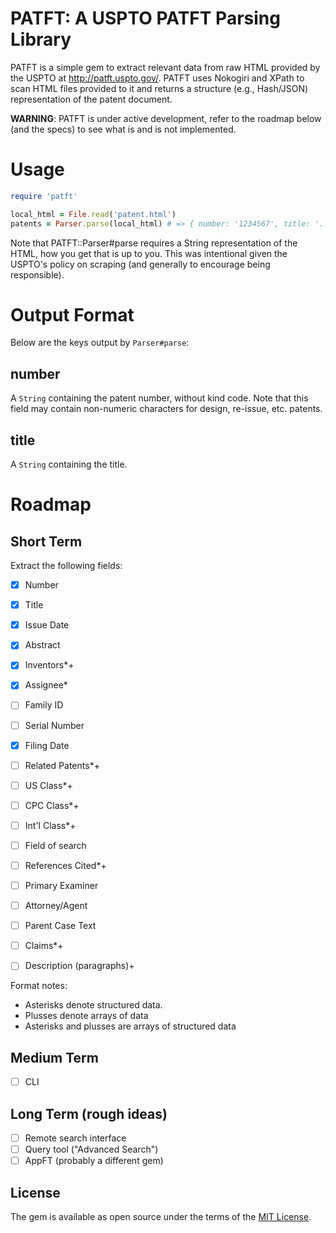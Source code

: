 # PATFT: A USPTO PATFT Parsing Library

PATFT is a simple gem to extract relevant data from raw HTML provided by the
USPTO at http://patft.uspto.gov/. PATFT uses Nokogiri and XPath to scan HTML
files provided to it and returns a structure (e.g., Hash/JSON) representation
of the patent document.

**WARNING**: PATFT is under active development, refer to the roadmap below (and
the specs) to see what is and is not implemented.

# Usage

``` ruby
require 'patft'

local_html = File.read('patent.html')
patents = Parser.parse(local_html) # => { number: '1234567', title: '...', ... }
```

Note that PATFT::Parser#parse requires a String representation of the HTML, how
you get that is up to you. This was intentional given the USPTO's policy on
scraping (and generally to encourage being responsible).

# Output Format
Below are the keys output by `Parser#parse`:

## number
A `String` containing the patent number, without kind code. Note that this field
 may contain non-numeric characters for design, re-issue, etc. patents.

## title
A `String` containing the title.

# Roadmap

## Short Term

Extract the following fields:

- [x] Number
- [x] Title
- [x] Issue Date
- [x] Abstract
- [x] Inventors*+
- [x] Assignee*
- [ ] Family ID
- [ ] Serial Number
- [x] Filing Date
- [ ] Related Patents*+
- [ ] US Class*+
- [ ] CPC Class*+
- [ ] Int'l Class*+
- [ ] Field of search
- [ ] References Cited*+
- [ ] Primary Examiner
- [ ] Attorney/Agent
- [ ] Parent Case Text
- [ ] Claims*+
- [ ] Description (paragraphs)+


Format notes:
* Asterisks denote structured data.
* Plusses denote arrays of data
* Asterisks and plusses are arrays of structured data

## Medium Term

- [ ] CLI

## Long Term (rough ideas)

- [ ] Remote search interface
- [ ] Query tool ("Advanced Search")
- [ ] AppFT (probably a different gem)

## License

The gem is available as open source under the terms of the [MIT License](http://opensource.org/licenses/MIT).
